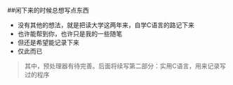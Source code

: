 ##闲下来的时候总想写点东西

- 没有其他的想法，就是把读大学这两年来，自学C语言的路记下来
- 也许能帮到你，也许只是我的一些随笔
- 但还是希望能记录下来
- 仅此而已

> 其中，预处理器有待完善。后面将续写第二部分：实用C语言，用来记录写过的程序